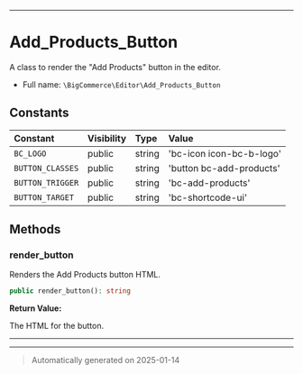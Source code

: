 ***

# Add_Products_Button

A class to render the "Add Products" button in the editor.



* Full name: `\BigCommerce\Editor\Add_Products_Button`


## Constants

| Constant | Visibility | Type | Value |
|:---------|:-----------|:-----|:------|
|`BC_LOGO`|public|string|&#039;bc-icon icon-bc-b-logo&#039;|
|`BUTTON_CLASSES`|public|string|&#039;button bc-add-products&#039;|
|`BUTTON_TRIGGER`|public|string|&#039;bc-add-products&#039;|
|`BUTTON_TARGET`|public|string|&#039;bc-shortcode-ui&#039;|


## Methods


### render_button

Renders the Add Products button HTML.

```php
public render_button(): string
```









**Return Value:**

The HTML for the button.




***


***
> Automatically generated on 2025-01-14
